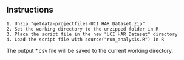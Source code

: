 ## Instructions
	1. Unzip "getdata-projectfiles-UCI HAR Dataset.zip"
	2. Set the working directory to the unzipped folder in R
	3. Place the script file in the new "UCI HAR Dataset" directory
	4. Load the script file with source("run_analysis.R") in R
	
The output *.csv file will be saved to the current working directory.
